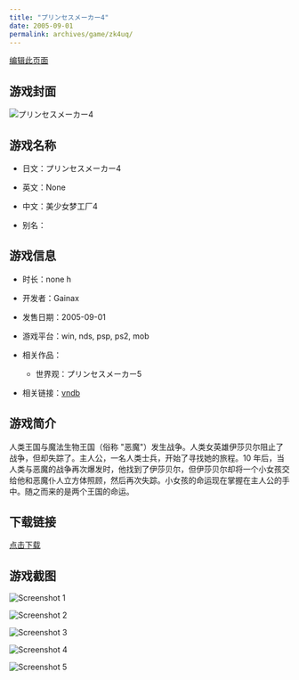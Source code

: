 ```yaml
---
title: "プリンセスメーカー4"
date: 2005-09-01
permalink: archives/game/zk4uq/
---
```

[编辑此页面](https://github.com/ACG-3/ADV3-source/blob/main/source/_posts/Princess%20Maker.md)

## 游戏封面

![プリンセスメーカー4](https://pan.timero.xyz/d/onedrive/img_lib_001/Princess%20Maker_cover.avif)


## 游戏名称

- 日文：プリンセスメーカー4
- 英文：None
- 中文：美少女梦工厂4

- 别名：


## 游戏信息

- 时长：none h
- 开发者：Gainax
- 发售日期：2005-09-01
- 游戏平台：win, nds, psp, ps2, mob
- 相关作品：
   - 世界观：プリンセスメーカー5

- 相关链接：[vndb](https://vndb.org/v727)


## 游戏简介

人类王国与魔法生物王国（俗称 "恶魔"）发生战争。人类女英雄伊莎贝尔阻止了战争，但却失踪了。主人公，一名人类士兵，开始了寻找她的旅程。10 年后，当人类与恶魔的战争再次爆发时，他找到了伊莎贝尔，但伊莎贝尔却将一个小女孩交给他和恶魔仆人立方体照顾，然后再次失踪。小女孩的命运现在掌握在主人公的手中。随之而来的是两个王国的命运。


## 下载链接

[点击下载](https://pan.timero.xyz/onedrive/adv_lib_001/Princess%20Maker)


## 游戏截图


![Screenshot 1](https://pan.timero.xyz/d/onedrive/img_lib_001/Princess%20Maker_Screenshot_1.avif)

![Screenshot 2](https://pan.timero.xyz/d/onedrive/img_lib_001/Princess%20Maker_Screenshot_2.avif)

![Screenshot 3](https://pan.timero.xyz/d/onedrive/img_lib_001/Princess%20Maker_Screenshot_3.avif)

![Screenshot 4](https://pan.timero.xyz/d/onedrive/img_lib_001/Princess%20Maker_Screenshot_4.avif)

![Screenshot 5](https://pan.timero.xyz/d/onedrive/img_lib_001/Princess%20Maker_Screenshot_5.avif)

